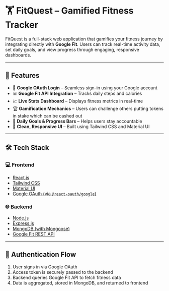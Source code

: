 # 🏋️ FitQuest – Gamified Fitness Tracker

FitQuest is a full-stack web application that gamifies your fitness journey by integrating directly with **Google Fit**. Users can track real-time activity data, set daily goals, and view progress through engaging, responsive dashboards.

---

## 🚀 Features

- 🔐 **Google OAuth Login** – Seamless sign-in using your Google account
- 📊 **Google Fit API Integration** – Tracks daily steps and calories
- 📈 **Live Stats Dashboard** – Displays fitness metrics in real-time
- 🏆 **Gamification Mechanics** – Users can challenge others putting tokens in stake which can be cashed out  
- 📆 **Daily Goals & Progress Bars** – Helps users stay accountable
- 🧘 **Clean, Responsive UI** – Built using Tailwind CSS and Material UI

---

## 🛠️ Tech Stack

### 💻 Frontend
- [React.js](https://reactjs.org/)
- [Tailwind CSS](https://tailwindcss.com/)
- [Material UI](https://mui.com/)
- [Google OAuth (via `@react-oauth/google`)](https://www.npmjs.com/package/@react-oauth/google)

### 🌐 Backend
- [Node.js](https://nodejs.org/)
- [Express.js](https://expressjs.com/)
- [MongoDB (with Mongoose)](https://mongoosejs.com/)
- [Google Fit REST API](https://developers.google.com/fit/rest)

---

## 🔐 Authentication Flow

1. User signs in via Google OAuth
2. Access token is securely passed to the backend
3. Backend queries Google Fit API to fetch fitness data
4. Data is aggregated, stored in MongoDB, and returned to frontend

